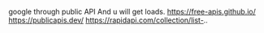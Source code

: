 google through public API And u will get loads.
https://free-apis.github.io/
https://publicapis.dev/
https://rapidapi.com/collection/list-..
